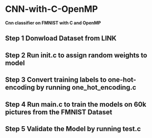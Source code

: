 # CNN-with-C-OpenMP
**Cnn classifier on FMNIST with C and OpenMP**

## Step 1 Donwload Dataset from LINK ## 
## Step 2 Run init.c to assign random weights to model ##
## Step 3 Convert training labels to one-hot-encoding by running one_hot_encoding.c ##
## Step 4 Run main.c to train the models on 60k pictures from the FMNIST Dataset ##
## Step 5 Validate the Model by running test.c ##
